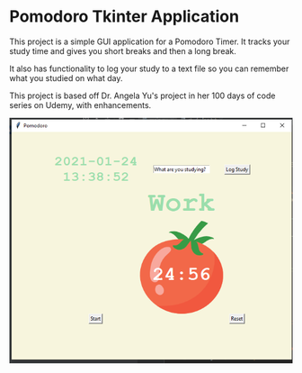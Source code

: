 Pomodoro Tkinter Application
=================
This project is a simple GUI application for a Pomodoro Timer.  It tracks your study time and gives you short breaks and then a long break.

It also has functionality to log your study to a text file so you can remember what you studied on what day.


This project is based off Dr. Angela Yu's project in her 100 days of code series on Udemy, with enhancements.

![Image](/images/pomodoro.png?raw=true "Pomodoro App")
